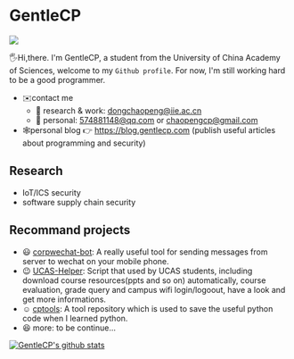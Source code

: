 # GentleCP

![](https://komarev.com/ghpvc/?username=GentleCP&color=yellowgreen)

🖐️Hi,there. I'm GentleCP, a student from the University of China Academy of Sciences, welcome to my `Github profile`. For now, I'm still working hard to be a good programmer. 
- ✉️contact me
  - 🔭 research & work: dongchaopeng@iie.ac.cn
  - :boy: personal: 574881148@qq.com or chaopengcp@gmail.com
- 🕸️personal blog 👉 https://blog.gentlecp.com (publish useful articles about programming and security)

## Research
- IoT/ICS security
- software supply chain security

## Recommand projects 

- :smiley: [corpwechat-bot](https://github.com/GentleCP/corpwechat-bot): A really useful tool for sending messages from server to wechat on your mobile phone.
- :wink: [UCAS-Helper](https://github.com/GentleCP/UCAS-Helper): Script that used by UCAS students, including download course resources(ppts and so on) automatically, course evaluation, grade query and campus wifi login/logoout, have a look and get more informations.
- :relaxed: [cptools](https://github.com/GentleCP/cptools): A tool repository which is used to save the useful python code when I learned python.
- :laughing: more: to be continue...


[![GentleCP's github stats](https://github-readme-stats.vercel.app/api?username=GentleCP&show_icons=true&theme=tokyonight)](https://github.com/anuraghazra/github-readme-stats)


